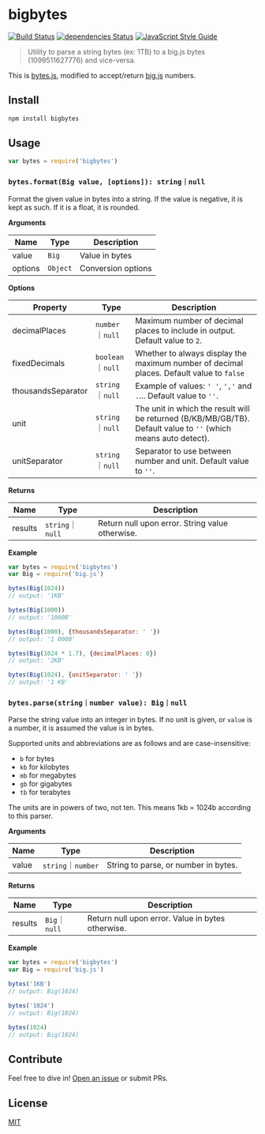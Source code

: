 # bigbytes

[![Build Status](https://travis-ci.org/tableflip/bigbytes.svg?branch=master)](https://travis-ci.org/tableflip/bigbytes) [![dependencies Status](https://david-dm.org/tableflip/bigbytes/status.svg)](https://david-dm.org/tableflip/bigbytes) [![JavaScript Style Guide](https://img.shields.io/badge/code_style-standard-brightgreen.svg)](https://standardjs.com)

> Utility to parse a string bytes (ex: 1TB) to a big.js bytes (1099511627776) and vice-versa.

This is [bytes.js](https://github.com/visionmedia/bytes.js), modified to accept/return [big.js](https://github.com/MikeMcl/big.js/) numbers.

## Install

```sh
npm install bigbytes
```

## Usage

```js
var bytes = require('bigbytes')
```

### `bytes.format(Big value, [options]): string｜null`

Format the given value in bytes into a string. If the value is negative, it is kept as such. If it is a float, it is
 rounded.

**Arguments**

| Name    | Type     | Description        |
|---------|----------|--------------------|
| value   | `Big`    | Value in bytes     |
| options | `Object` | Conversion options |

**Options**

| Property          | Type   | Description                                                                             |
|-------------------|--------|-----------------------------------------------------------------------------------------|
| decimalPlaces | `number`｜`null` | Maximum number of decimal places to include in output. Default value to `2`. |
| fixedDecimals | `boolean`｜`null` | Whether to always display the maximum number of decimal places. Default value to `false` |
| thousandsSeparator | `string`｜`null` | Example of values: `' '`, `','` and `.`... Default value to `''`. |
| unit | `string`｜`null` | The unit in which the result will be returned (B/KB/MB/GB/TB). Default value to `''` (which means auto detect). |
| unitSeparator | `string`｜`null` | Separator to use between number and unit. Default value to `''`. |

**Returns**

| Name    | Type             | Description                                     |
|---------|------------------|-------------------------------------------------|
| results | `string`｜`null` | Return null upon error. String value otherwise. |

**Example**

```js
var bytes = require('bigbytes')
var Big = require('big.js')

bytes(Big(1024))
// output: '1KB'

bytes(Big(1000))
// output: '1000B'

bytes(Big(1000), {thousandsSeparator: ' '})
// output: '1 000B'

bytes(Big(1024 * 1.7), {decimalPlaces: 0})
// output: '2KB'

bytes(Big(1024), {unitSeparator: ' '})
// output: '1 KB'
```

### `bytes.parse(string｜number value): Big｜null`

Parse the string value into an integer in bytes. If no unit is given, or `value`
is a number, it is assumed the value is in bytes.

Supported units and abbreviations are as follows and are case-insensitive:

  * `b` for bytes
  * `kb` for kilobytes
  * `mb` for megabytes
  * `gb` for gigabytes
  * `tb` for terabytes

The units are in powers of two, not ten. This means 1kb = 1024b according to this parser.

**Arguments**

| Name          | Type   | Description        |
|---------------|--------|--------------------|
| value   | `string`｜`number` | String to parse, or number in bytes.   |

**Returns**

| Name    | Type        | Description             |
|---------|-------------|-------------------------|
| results | `Big`｜`null` | Return null upon error. Value in bytes otherwise. |

**Example**

```js
var bytes = require('bigbytes')
var Big = require('big.js')

bytes('1KB')
// output: Big(1024)

bytes('1024')
// output: Big(1024)

bytes(1024)
// output: Big(1024)
```

## Contribute

Feel free to dive in! [Open an issue](https://github.com/tableflip/bigbytes/issues/new) or submit PRs.

## License

[MIT](LICENSE)
